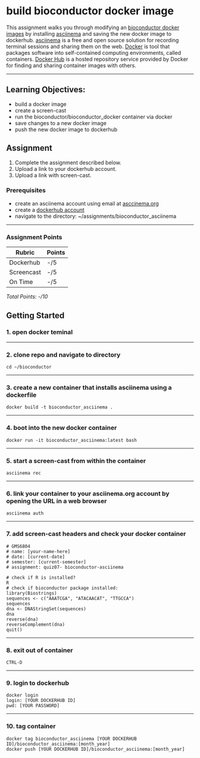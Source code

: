 # build bioconductor docker image

This assignment walks you through modifying an [bioconductor docker images](https://hub.docker.com/r/bioconductor/bioconductor_docker) by installing [asciinema](https://asciinema.org/docs/installation) and saving the new docker image to dockerhub. [asciinema](https://asciinema.org/about) is a free and open source solution for recording terminal sessions and sharing them on the web. [Docker](https://www.docker.com/resources/what-container) is tool that packages software into self-contained computing environments, called containers. [Docker Hub](https://www.docker.com/products/docker-hub) is a hosted repository service provided by Docker for finding and sharing container images with others.

<!-- blank line -->
----
<!-- blank line -->

## Learning Objectives:
 - build a docker image 
 - create a screen-cast 
 - run the bioconductor/bioconductor_docker container via docker
 - save changes to a new docker image
 - push the new docker image to dockerhub
 
  ## Assignment 
1. Complete the assignment described below.
2. Upload a link to your dockerhub account.
3. Upload a link with screen-cast.

### Prerequisites
* create an asciinema account using email at [asccinema.org](https://asciinema.org/login/new) 
* create a [dockerhub account](https://hub.docker.com/)
* navigate to the directory: ~/assignments/bioconductor_asciinema
<!-- blank line -->
----
<!-- blank line -->

 ### Assignment Points
|  Rubric        | Points | 
|----------------|-------|
| Dockerhub     |  -/5  |
| Screencast     |  -/5  |
| On Time        |  -/5  |
*Total Points: -/10*

## Getting Started

### 1. open docker teminal
<!-- blank line -->
----
<!-- blank line -->

### 2. clone repo and navigate to directory
<!-- blank line -->
```
cd ~/bioconductor
```
----
<!-- blank line -->

### 3. create a new container that installs asciinema using a dockerfile
```
docker build -t bioconductor_asciinema .
```
<!-- blank line -->
----
<!-- blank line -->

### 4. boot into the new docker container 
```
docker run -it bioconductor_asciinema:latest bash
```
<!-- blank line -->
----
<!-- blank line -->

### 5. start a screen-cast from within the container 
```
asciinema rec
```
<!-- blank line -->
----
<!-- blank line -->

### 6. link your container to your asciinema.org account by opening the URL in a web browser 
```
asciinema auth
```
<!-- blank line -->
----
<!-- blank line -->

### 7. add screen-cast headers and check your docker container
```
# GMS6804
# name: [your-name-here]
# date: [current-date]
# semester: [current-semester]
# assignment: quiz07- bioconductor-asciinema  

# check if R is installed?
R
# check if bioconductor package installed:
library(Biostrings)
sequences <- c("AAATCGA", "ATACAACAT", "TTGCCA")
sequences
dna <- DNAStringSet(sequences)
dna
reverse(dna)
reverseComplement(dna)
quit()

```
<!-- blank line -->
----
<!-- blank line -->

### 8. exit out of container
```
CTRL-D
```
<!-- blank line -->
----
<!-- blank line -->

### 9. login to dockerhub
```
docker login
login: [YOUR DOCKERHUB ID]
pwd: [YOUR PASSWORD]
```
<!-- blank line -->
----
<!-- blank line -->

### 10. tag container
```
docker tag bioconductor_asciinema [YOUR DOCKERHUB ID]/bioconductor_asciinema:[month_year]
docker push [YOUR DOCKERHUB ID]/bioconductor_asciinema:[month_year]
```
